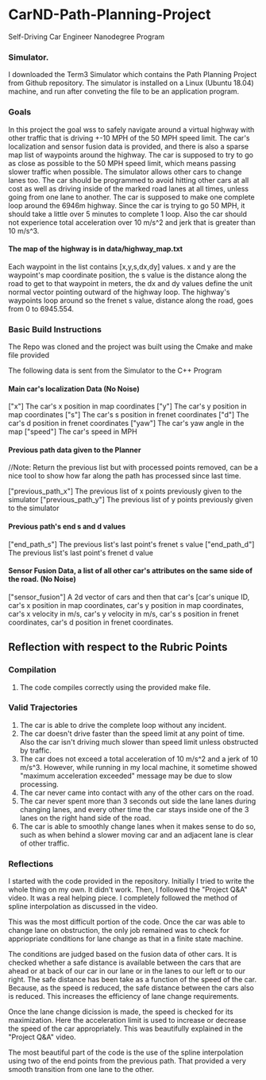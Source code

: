 # CarND-Path-Planning-Project
Self-Driving Car Engineer Nanodegree Program
   
### Simulator.

I downloaded the Term3 Simulator which contains the Path Planning Project from Github repository.
The simulator is installed on a Linux (Ubuntu 18.04) machine, and run after conveting the file to be an application program.

### Goals

In this project the goal wss to safely navigate around a virtual highway with other traffic that is driving +-10 MPH of the 50 MPH speed limit. The car's localization and sensor fusion data is provided, and there is also a sparse map list of waypoints around the highway. The car is supposed to try to go as close as possible to the 50 MPH speed limit, which means passing slower traffic when possible. The simulator allows other cars to change lanes too. The car should be programmed to avoid hitting other cars at all cost as well as driving inside of the marked road lanes at all times, unless going from one lane to another. The car is supposed to make one complete loop around the 6946m highway. Since the car is trying to go 50 MPH, it should take a little over 5 minutes to complete 1 loop. Also the car should not experience total acceleration over 10 m/s^2 and jerk that is greater than 10 m/s^3.

#### The map of the highway is in data/highway_map.txt

Each waypoint in the list contains  [x,y,s,dx,dy] values. x and y are the waypoint's map coordinate position, the s value is the distance along the road to get to that waypoint in meters, the dx and dy values define the unit normal vector pointing outward of the highway loop. The highway's waypoints loop around so the frenet s value, distance along the road, goes from 0 to 6945.554.

### Basic Build Instructions

The Repo was cloned and the project was built using the Cmake and make file provided 

The following data is sent from the Simulator to the C++ Program

#### Main car's localization Data (No Noise)

["x"] The car's x position in map coordinates
["y"] The car's y position in map coordinates
["s"] The car's s position in frenet coordinates
["d"] The car's d position in frenet coordinates
["yaw"] The car's yaw angle in the map
["speed"] The car's speed in MPH

#### Previous path data given to the Planner

//Note: Return the previous list but with processed points removed, can be a nice tool to show how far along
the path has processed since last time. 

["previous_path_x"] The previous list of x points previously given to the simulator
["previous_path_y"] The previous list of y points previously given to the simulator

#### Previous path's end s and d values 

["end_path_s"] The previous list's last point's frenet s value
["end_path_d"] The previous list's last point's frenet d value

#### Sensor Fusion Data, a list of all other car's attributes on the same side of the road. (No Noise)

["sensor_fusion"] A 2d vector of cars and then that car's [car's unique ID, car's x position in map coordinates, car's y position in map coordinates, car's x velocity in m/s, car's y velocity in m/s, car's s position in frenet coordinates, car's d position in frenet coordinates. 

## Reflection with respect to the Rubric Points

### Compilation

1. The code compiles correctly using the provided make file.

### Valid Trajectories

1. The car is able to drive the complete loop without any incident.
2. The car doesn't drive faster than the speed limit at any point of time. Also the car isn't driving much slower than speed limit unless obstructed by traffic.
3. The car does not exceed a total acceleration of 10 m/s^2 and a jerk of 10 m/s^3. However, while running in my local machine, it sometime showed "maximum acceleration exceeded" message may be due to slow processing.
4. The car never came into contact with any of the other cars on the road.
5. The car never spent more than 3 seconds out side the lane lanes during changing lanes, and every other time the car stays inside one of the 3 lanes on the right hand side of the road.
6. The car is able to smoothly change lanes when it makes sense to do so, such as when behind a slower moving car and an adjacent lane is clear of other traffic.

### Reflections

I started with the code provided in the repository. Initially I tried to write the whole thing on my own. It didn't work. Then, I followed the "Project Q&A" video. It was a real helping piece. I completely followed the method of spline interpolation as discussed in the video.

This was the most difficult portion of the code. Once the car was able to change lane on obstruction, the only job remained was to check for appriopriate conditions for lane change as that in a finite state machine.

The conditions are judged based on the fusion data of other cars. It is checked whether a safe distance is available between the cars that are ahead or at back of our car in our lane or in the lanes to our left or to our right. The safe distance has been take as a function of the speed of the car. Because, as the speed is reduced, the safe distance between the cars also is reduced. This increases the efficiency of lane change requirements.

Once the lane change dicission is made, the speed is checked for its maximization. Here the acceleration limit is used to increase or decrease the speed of the car appropriately. This was beautifully explained in the "Project Q&A" video.

The most beautiful part of the code is the use of the spline interpolation using two of the end points from the previous path. That provided a very smooth transition from one lane to the other.
